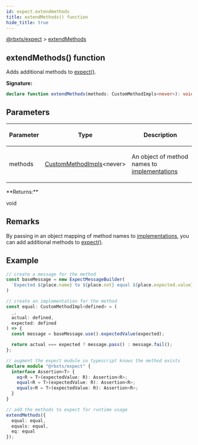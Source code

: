 ```yaml
---
id: expect.extendmethods
title: extendMethods() function
hide_title: true
---
```


[@rbxts/expect](./expect.md) &gt; [extendMethods](./expect.extendmethods.md)

## extendMethods() function

Adds additional methods to [expect()](./expect.expect.md)<!-- -->.

**Signature:**

```typescript
declare function extendMethods(methods: CustomMethodImpls<never>): void;
```

## Parameters

<table><thead><tr><th>

Parameter


</th><th>

Type


</th><th>

Description


</th></tr></thead>
<tbody><tr><td>

methods


</td><td>

[CustomMethodImpls](./expect.custommethodimpls.md)<!-- -->&lt;never&gt;


</td><td>

An object of method names to [implementations](./expect.custommethodimpl.md)


</td></tr>
</tbody></table>
**Returns:**

void

## Remarks

By passing in an object mapping of method names to [implementations](./expect.custommethodimpl.md)<!-- -->, you can add additional methods to [expect()](./expect.expect.md)<!-- -->.

## Example


```ts
// create a message for the method
const baseMessage = new ExpectMessageBuilder(
  `Expected ${place.name} to ${place.not} equal ${place.expected.value}`
)

// create an implementation for the method
const equal: CustomMethodImpl<defined> = (
  _,
  actual: defined,
  expected: defined
) => {
  const message = baseMessage.use().expectedValue(expected);

  return actual === expected ? message.pass() : message.fail();
};

// augment the expect module so typescript knows the method exists
declare module "@rbxts/expect" {
  interface Assertion<T> {
    eq<R = T>(expectedValue: R): Assertion<R>;
    equal<R = T>(expectedValue: R): Assertion<R>;
    equals<R = T>(expectedValue: R): Assertion<R>;
  }
}

// add the methods to expect for runtime usage
extendMethods({
  equal: equal,
  equals: equal,
  eq: equal
});
```
